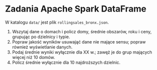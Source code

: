 Zadania Apache Spark DataFrame
==============================

W katalogu `data/` jest plik `rollingsales_bronx.json`.

1. Wszytaj dane o domach i policz domy, średnie obszarów, roku i ceny, grupując po dzielnicy i typie.
2. Popraw jakość wyników usuwająć dane nie mające sensu; popraw również wyświetlanie danych.
3. Podaj średnie wyniki wyłącznie dla XX w.; zawęż je do grup mających więcej niż 10 domów. 
4. Policz średnie wyłącznie dla 10 najdroższych dzielnic.

